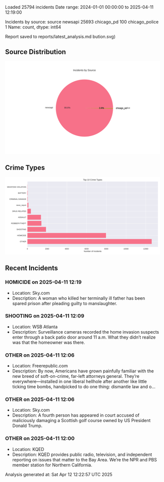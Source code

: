 
Loaded 25794 incidents
Date range: 2024-01-01 00:00:00 to 2025-04-11 12:19:00

Incidents by source:
source
newsapi           25693
chicago_pd          100
chicago_police        1
Name: count, dtype: int64

Report saved to reports/latest_analysis.md
bution.svg)

## Source Distribution
![Source Distribution](images/source_distribution.svg)

## Crime Types
![Crime Types](images/crime_types.svg)

## Recent Incidents

### HOMICIDE on 2025-04-11 12:19
- Location: Sky.com
- Description: A woman who killed her terminally ill father has been spared prison after pleading guilty to manslaughter.


### SHOOTING on 2025-04-11 12:09
- Location: WSB Atlanta
- Description: Surveillance cameras recorded the home invasion suspects enter through a back patio door around 11 a.m. What they didn’t realize was that the homeowner was there.


### OTHER on 2025-04-11 12:06
- Location: Freerepublic.com
- Description: By now, Americans have grown painfully familiar with the new breed of soft-on-crime, far-left attorneys general. They’re everywhere—installed in one liberal hellhole after another like little ticking time bombs, handpicked to do one thing: dismantle law and o…


### OTHER on 2025-04-11 12:06
- Location: Sky.com
- Description: A fourth person has appeared in court accused of maliciously damaging a Scottish golf course owned by US President Donald Trump.


### OTHER on 2025-04-11 12:00
- Location: KQED
- Description: KQED provides public radio, television, and independent reporting on issues that matter to the Bay Area. We’re the NPR and PBS member station for Northern California.

Analysis generated at: Sat Apr 12 12:22:57 UTC 2025
